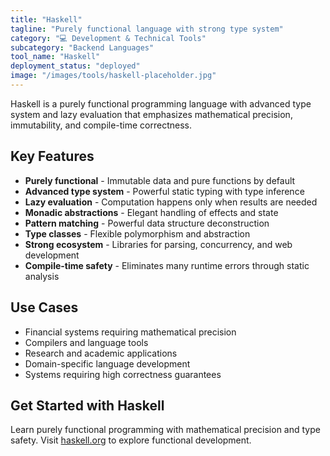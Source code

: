 ```yaml
---
title: "Haskell"
tagline: "Purely functional language with strong type system"
category: "💻 Development & Technical Tools"
subcategory: "Backend Languages"
tool_name: "Haskell"
deployment_status: "deployed"
image: "/images/tools/haskell-placeholder.jpg"
---
```

Haskell is a purely functional programming language with advanced type system and lazy evaluation that emphasizes mathematical precision, immutability, and compile-time correctness.

## Key Features

- **Purely functional** - Immutable data and pure functions by default
- **Advanced type system** - Powerful static typing with type inference
- **Lazy evaluation** - Computation happens only when results are needed
- **Monadic abstractions** - Elegant handling of effects and state
- **Pattern matching** - Powerful data structure deconstruction
- **Type classes** - Flexible polymorphism and abstraction
- **Strong ecosystem** - Libraries for parsing, concurrency, and web development
- **Compile-time safety** - Eliminates many runtime errors through static analysis

## Use Cases

- Financial systems requiring mathematical precision
- Compilers and language tools
- Research and academic applications
- Domain-specific language development
- Systems requiring high correctness guarantees

## Get Started with Haskell

Learn purely functional programming with mathematical precision and type safety. Visit [haskell.org](https://www.haskell.org) to explore functional development.